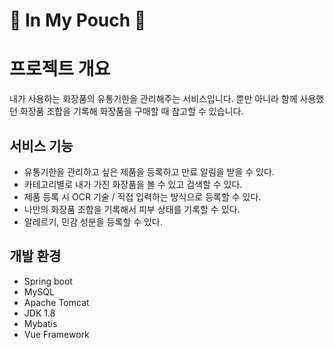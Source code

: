 :pouch: In My Pouch :pouch:
=========================

# 프로젝트 개요

내가 사용하는 화장품의 유통기한을 관리해주는 서비스입니다.
뿐만 아니라 함께 사용했던 화장품 조합을 기록해 화장품을 구매할 때 참고할 수 있습니다.

## 서비스 기능

* 유통기한을 관리하고 싶은 제품을 등록하고 만료 알림을 받을 수 있다.
* 카테고리별로 내가 가진 화장품을 볼 수 있고 검색할 수 있다.
* 제품 등록 시 OCR 기술 / 직접 입력하는 방식으로 등록할 수 있다.
* 나만의 화장품 조합을 기록해서 피부 상태를 기록할 수 있다.
* 알레르기, 민감 성분을 등록할 수 있다.

## 개발 환경
* Spring boot
* MySQL
* Apache Tomcat
* JDK 1.8
* Mybatis
* Vue Framework

